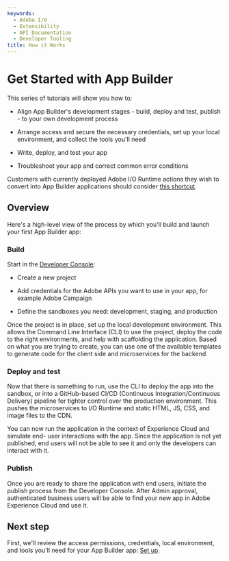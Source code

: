 ```yaml
---
keywords:
  - Adobe I/O
  - Extensibility
  - API Documentation
  - Developer Tooling
title: How it Works
---
```


# Get Started with App Builder

This series of tutorials will show you how to:

* Align App Builder's development stages - build, deploy and test, publish - to your own development process

* Arrange access and secure the necessary credentials, set up your local environment, and collect the tools you'll need

* Write, deploy, and test your app

* Troubleshoot your app and correct common error conditions

Customers with currently deployed Adobe I/O Runtime actions they wish to convert into App Builder applications should consider [this shortcut](app_builder_and_runtime.md).

## Overview

Here's a high-level view of the process by which you'll build and launch your first App Builder app: 

### Build

Start in the [Developer Console](https://developer.adobe.com/developer-console/):

- Create a new project

- Add credentials for the Adobe APIs you want to use in your app, for example Adobe Campaign

- Define the sandboxes you need: development, staging, and production

Once the project is in place, set up the local development environment. This allows the Command Line Interface (CLI) to use the project, deploy the code to the right environments, and help with scaffolding the application. Based on what you are trying to create, you can use one of the available templates to generate code for the client side and microservices for the backend. 

### Deploy and test

Now that there is something to run, use the CLI to deploy the app into the sandbox, or into a GitHub-based CI/CD (Continuous Integration/Continuous Delivery) pipeline for tighter control over the production environment. This pushes the microservices to I/O Runtime and static HTML, JS, CSS, and image files to the CDN. 

You can now run the application in the context of Experience Cloud and simulate end- user interactions with the app. Since the application is not yet published, end users will not be able to see it and only the developers can interact with it.

### Publish

Once you are ready to share the application with end users, initiate the publish process from the Developer Console. After Admin approval, authenticated business users will be able to find your new app in Adobe Experience Cloud and use it.

## Next step

First, we'll review the access permissions, credentials, local environment, and tools you'll need for your App Builder app: [Set up](set-up.md).
